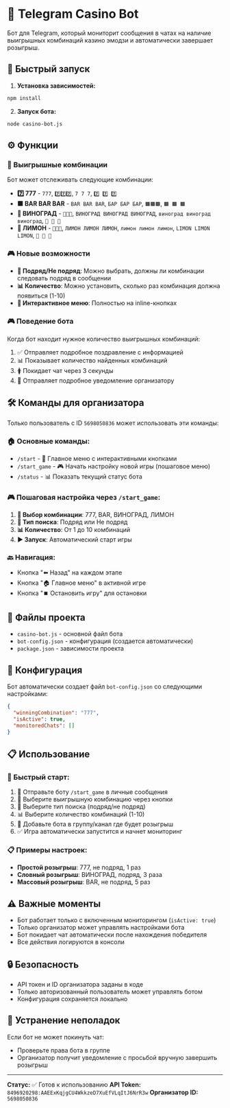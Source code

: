 # 🎰 Telegram Casino Bot

Бот для Telegram, который мониторит сообщения в чатах на наличие выигрышных комбинаций казино эмодзи и автоматически завершает розыгрыш.

## 🚀 Быстрый запуск

1. **Установка зависимостей:**
```bash
npm install
```

2. **Запуск бота:**
```bash
node casino-bot.js
```

## ⚙️ Функции

### 🎯 Выигрышные комбинации
Бот может отслеживать следующие комбинации:
- **7️⃣ 777** - `777`, `7️⃣7️⃣7️⃣`, `7 7 7`, `7️⃣ 7️⃣ 7️⃣`
- **🟫 BAR BAR BAR** - `BAR BAR BAR`, `БАР БАР БАР`, `🟫🟫🟫`, `🟫 🟫 🟫`
- **🍇 ВИНОГРАД** - `🍇🍇🍇`, `ВИНОГРАД ВИНОГРАД ВИНОГРАД`, `виноград виноград виноград`, `🍇 🍇 🍇`
- **🍋 ЛИМОН** - `🍋🍋🍋`, `ЛИМОН ЛИМОН ЛИМОН`, `лимон лимон лимон`, `LIMON LIMON LIMON`, `🍋 🍋 🍋`

### 🎮 Новые возможности
- **🔁 Подряд/Не подряд**: Можно выбрать, должны ли комбинации следовать подряд в сообщении
- **📊 Количество**: Можно установить, сколько раз комбинация должна появиться (1-10)
- **📱 Интерактивное меню**: Полностью на inline-кнопках

### 🎮 Поведение бота
Когда бот находит нужное количество выигрышных комбинаций:
1. ✅ Отправляет подробное поздравление с информацией
2. 📊 Показывает количество найденных комбинаций
3. 🚺 Покидает чат через 3 секунды
4. 📱 Отправляет подробное уведомление организатору

## 🛠️ Команды для организатора

Только пользователь с ID `5698050836` может использовать эти команды:

### 🏠 Основные команды:
- `/start` - 🎰 Главное меню с интерактивными кнопками
- `/start_game` - 🎮 Начать настройку новой игры (пошаговое меню)
- `/status` - 📊 Показать текущий статус бота

### 🎮 Пошаговая настройка через `/start_game`:
1. **🎯 Выбор комбинации**: 777, BAR, ВИНОГРАД, ЛИМОН
2. **🔁 Тип поиска**: Подряд или Не подряд
3. **📊 Количество**: От 1 до 10 комбинаций
4. **▶️ Запуск**: Автоматический старт игры

### 🔙 Навигация:
- Кнопка "⬅️ Назад" на каждом этапе
- Кнопка "🏠 Главное меню" в активной игре
- Кнопка "⏹️ Остановить игру" для остановки

## 📁 Файлы проекта

- `casino-bot.js` - основной файл бота
- `bot-config.json` - конфигурация (создается автоматически)
- `package.json` - зависимости проекта

## 🔧 Конфигурация

Бот автоматически создает файл `bot-config.json` со следующими настройками:
```json
{
  "winningCombination": "777",
  "isActive": true,
  "monitoredChats": []
}
```

## 📋 Использование

### 🚀 Быстрый старт:
1. 🤖 Отправьте боту `/start_game` в личные сообщения
2. 🎯 Выберите выигрышную комбинацию через кнопки
3. 🔁 Выберите тип поиска (подряд/не подряд)
4. 📊 Выберите количество комбинаций (1-10)
5. 👥 Добавьте бота в группу/канал где будет розыгрыш
6. ✅ Игра автоматически запустится и начнет мониторинг

### 📋 Примеры настроек:
- **Простой розыгрыш**: 777, не подряд, 1 раз
- **Словный розыгрыш**: ВИНОГРАД, подряд, 3 раза
- **Массовый розыгрыш**: BAR, не подряд, 5 раз

## ⚠️ Важные моменты

- Бот работает только с включенным мониторингом (`isActive: true`)
- Только организатор может управлять настройками бота
- Бот покидает чат автоматически после нахождения победителя
- Все действия логируются в консоли

## 🔒 Безопасность

- API токен и ID организатора заданы в коде
- Только авторизованный пользователь может управлять ботом
- Конфигурация сохраняется локально

## 🚨 Устранение неполадок

Если бот не может покинуть чат:
- Проверьте права бота в группе
- Организатор получит уведомление с просьбой вручную завершить розыгрыш

---

**Статус:** ✅ Готов к использованию
**API Token:** `8496920298:AAEExKqjgCU4WkkzeD7XuEfVLqItJ6NrR3w`
**Организатор ID:** `5698050836`